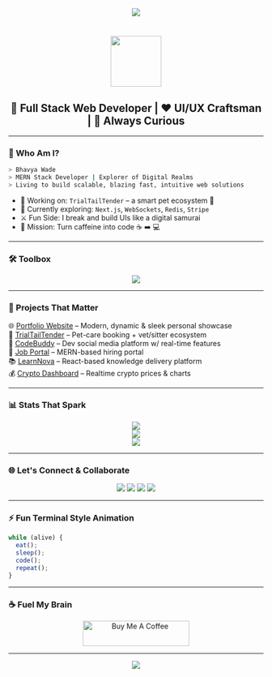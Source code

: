 <p align="center">
  <img src="https://readme-typing-svg.demolab.com?font=Fira+Code&size=28&pause=1000&color=00FFCC&center=true&vCenter=true&width=435&lines=Hey+There+%F0%9F%91%8B+I'm+Bhavya+Wade!;MERN+Stack+Developer+%F0%9F%92%BB;Code+%F0%9F%92%A1.+Create+%F0%9F%96%8C%EF%B8%8F.+Repeat+%F0%9F%94%84"/>
</p>

<h1 align="center">
  <img src="https://media.tenor.com/2uyENRmiUt0AAAAC/coding.gif" width="100"/>
</h1>

<h2 align="center">
  🚀 Full Stack Web Developer | ❤️ UI/UX Craftsman | 🧠 Always Curious
</h2>

---

### 🧬 Who Am I?

```bash
> Bhavya Wade
> MERN Stack Developer | Explorer of Digital Realms
> Living to build scalable, blazing fast, intuitive web solutions
```

- 🔭 Working on: `TrialTailTender` – a smart pet ecosystem 🐾
- 🌱 Currently exploring: `Next.js`, `WebSockets`, `Redis`, `Stripe`
- ⚔️ Fun Side: I break and build UIs like a digital samurai
- 🎯 Mission: Turn caffeine into code ☕ ➡️ 💻

---

### 🛠️ Toolbox

<p align="center">
  <img src="https://skillicons.dev/icons?i=js,ts,react,nextjs,nodejs,express,mongodb,tailwind,docker,redis,git,postman,linux"/>
</p>

---

### 💼 Projects That Matter

🌐 [Portfolio Website](https://bhavyawade.vercel.app) – Modern, dynamic & sleek personal showcase  
🐾 [TrialTailTender](https://trialtailtender-xiab-one.vercel.app/) – Pet-care booking + vet/sitter ecosystem  
🤖 [CodeBuddy](https://codebuddy-gamma.vercel.app/) – Dev social media platform w/ real-time features  
💼 [Job Portal](https://mernjobportal-2-1cwi.onrender.com/) – MERN-based hiring portal  
📚 [LearnNova](https://learnova1.vercel.app/) – React-based knowledge delivery platform  
💰 [Crypto Dashboard](https://reactcryptoapp-opal.vercel.app/) – Realtime crypto prices & charts

---

### 📊 Stats That Spark

<p align="center">
  <img src="https://github-readme-stats.vercel.app/api?username=bhavya681&show_icons=true&theme=tokyonight&hide_border=true"/>
  <br/>
  <img src="https://github-readme-stats.vercel.app/api/top-langs/?username=bhavya681&layout=compact&theme=tokyonight&hide_border=true"/>
  <br/>
  <img src="https://github-readme-streak-stats.herokuapp.com?user=bhavya681&theme=tokyonight&hide_border=true"/>
</p>

---

### 🌐 Let's Connect & Collaborate

<p align="center">
  <a href="https://www.linkedin.com/in/bhavya-wade/"><img src="https://img.shields.io/badge/LinkedIn-0A66C2?style=for-the-badge&logo=linkedin&logoColor=white"/></a>
  <a href="mailto:bhavyawade2@gmail.com"><img src="https://img.shields.io/badge/Gmail-EA4335?style=for-the-badge&logo=gmail&logoColor=white"/></a>
  <a href="https://x.com/wade_bhavy55123"><img src="https://img.shields.io/badge/Twitter-1DA1F2?style=for-the-badge&logo=twitter&logoColor=white"/></a>
  <a href="https://github.com/bhavya681"><img src="https://img.shields.io/badge/GitHub-333?style=for-the-badge&logo=github&logoColor=white"/></a>
</p>

---

### ⚡ Fun Terminal Style Animation

```javascript
while (alive) {
  eat();
  sleep();
  code();
  repeat();
}
```

---

### ☕ Fuel My Brain

<p align="center">
  <a href="https://www.buymeacoffee.com/bhavyawade">
    <img src="https://cdn.buymeacoffee.com/buttons/v2/default-yellow.png" height="50" width="210" alt="Buy Me A Coffee" />
  </a>
</p>

---

<p align="center">
  <img src="https://capsule-render.vercel.app/api?type=waving&color=0fffc0&height=150&section=footer"/>
</p>
